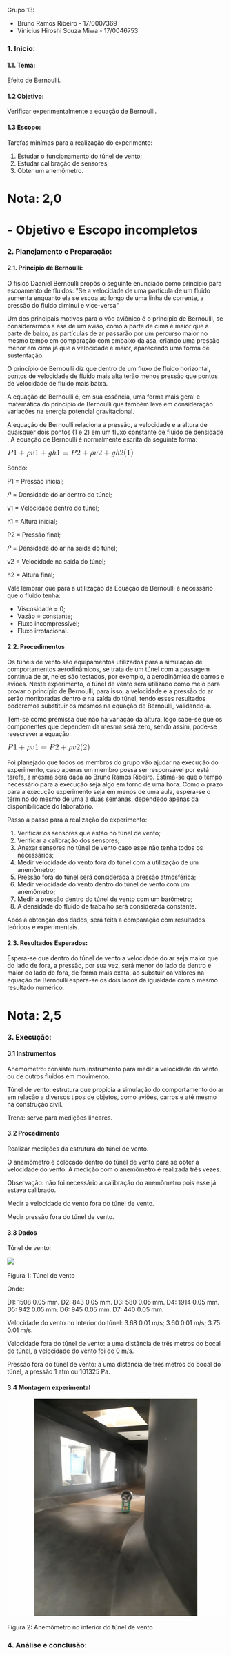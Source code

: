 Grupo 13:
- Bruno Ramos Ribeiro - 17/0007369
- Vinicius Hiroshi Souza Miwa - 17/0046753


### 1.	Início:

#### 1.1. Tema:

Efeito de Bernoulli.

#### 1.2 Objetivo:
	
Verificar experimentalmente a equação de Bernoulli.

#### 1.3 Escopo:

Tarefas minímas para a realização do experimento:
1. Estudar o funcionamento do túnel de vento;
2. Estudar calibração de sensores;
3. Obter um anemômetro.

# Nota: 2,0

# - Objetivo e Escopo incompletos
   
### 2.	Planejamento e Preparação:

#### 2.1. Princípio de Bernoulli:

O físico Daaniel Bernoulli propôs o seguinte enunciado como princípio para escoamento de fluidos: "Se a velocidade de uma partícula de um fluido aumenta enquanto ela se escoa ao longo de uma linha de corrente, a pressão do fluido diminui e vice-versa"

Um dos principais motivos para o vôo aviônico é o princípio de Bernoulli, se considerarmos a asa de um avião, como a parte de cima é maior que a parte de baixo, as partículas de ar passarão por um percurso maior no mesmo tempo em comparação com embaixo da asa, criando uma pressão menor em cima já que a velocidade é maior, aparecendo uma forma de sustentação.

O princípio de Bernoulli diz que dentro de um fluxo de fluido horizontal, pontos de velocidade de fluido mais alta terão menos pressão que pontos de velocidade de fluido mais baixa.  

A equação de Bernoulli é, em sua essência, uma forma mais geral e matemática do princípio de Bernoulli que também leva em consideração variações na energia potencial gravitacional. 

A equação de Bernoulli relaciona a pressão, a velocidade e a altura de quaisquer dois pontos (1 e 2) em um fluxo constante de fluido de densidade . A equação de Bernoulli é normalmente escrita da seguinte forma:

![](EQ1.gif)

Sendo:

P1 = Pressão inicial;

![](RHO.gif) = Densidade do ar dentro do túnel;

v1 = Velocidade dentro do túnel;

h1 = Altura inicial;

P2 = Pressão final;

![](RHO.gif) = Densidade do ar na saída do túnel;

v2 = Velocidade na saída do túnel;

h2 = Altura final;

Vale lembrar que para a utilização da Equação de Bernoulli é necessário que o fluido tenha:
* Viscosidade = 0;
* Vazão = constante;
* Fluxo incompressível;
* Fluxo irrotacional.

#### 2.2.  Procedimentos

Os túneis de vento são equipamentos utilizados para a simulação de comportamentos aerodinâmicos, se trata de um túnel com a passagem contínua de ar, neles são testados, por exemplo, a aerodinâmica de carros e aviões. Neste experimento, o túnel de vento será utilizado como meio para provar o princípio de Bernoulli, para isso, a velocidade e a pressão do ar serão monitoradas dentro e na saída do túnel, tendo esses resultados poderemos substituir os mesmos na equação de Bernoulli, validando-a.

Tem-se como premissa que não há variação da altura, logo sabe-se que os componentes que dependem da mesma será zero, sendo assim, pode-se reescrever a equação:

![](EQ2.gif)

Foi planejado que todos os membros do grupo vão ajudar na execução do experimento, caso apenas um membro possa ser responsável por está tarefa, a mesma será dada ao Bruno Ramos Ribeiro. Estima-se que o tempo necessário para a execução seja algo em torno de uma hora. Como o prazo para a execução experimento seja em menos de uma aula, espera-se o término do mesmo de uma a duas semanas, dependedo apenas da disponibilidade do laboratório.

Passo a passo para a realização do experimento:
1. Verificar os sensores que estão no túnel de vento;
2. Verificar a calibração dos sensores;
3. Anexar sensores no túnel de vento caso esse não tenha todos os necessários;
4. Medir velocidade do vento fora do túnel com a utilização de um anemômetro;
5. Pressão fora do túnel será considerada a pressão atmosférica;
6. Medir velocidade do vento dentro do túnel de vento com um anemômetro;
7. Medir a pressão dentro do túnel de vento com um barômetro; 
8. A densidade do fluido de trabalho será considerada constante.

Após a obtenção dos dados, será feita a comparação com resultados teóricos e experimentais.

#### 2.3. Resultados Esperados:

Espera-se que dentro do túnel de vento a velocidade do ar seja maior que do lado de fora, a pressão, por sua vez, será menor do lado de dentro e maior do lado de fora, de forma mais exata, ao substuir oa valores na equação de Bernoulli espera-se os dois lados da igualdade com o mesmo resultado numérico.

# Nota: 2,5

### 3.	Execução:

#### 3.1 Instrumentos

Anemometro: consiste num instrumento para medir a velocidade do vento ou de outros fluidos em movimento.

Túnel de vento:  estrutura que propicia a simulação do comportamento do ar em relação a diversos tipos de objetos, como aviões, carros e até mesmo na construção civil.

Trena:  serve para medições lineares.

#### 3.2 Procedimento 

Realizar medições da estrutura do túnel de vento.

O anemômetro é colocado dentro do túnel de vento para se obter a velocidade do vento. A medição com o anemômetro é realizada três vezes.

Observação: não foi necessário a calibração do anemômetro pois esse já estava calibrado.

Medir a velocidade do vento fora do túnel de vento.

Medir pressão fora do túnel de vento. 

#### 3.3 Dados

Túnel de vento:

![](t1.jpg)

Figura 1: Túnel de vento

Onde:

D1: 1508  0.05 mm.
D2: 843  0.05 mm.
D3: 580  0.05 mm. 
D4: 1914  0.05 mm.
D5: 942  0.05 mm.
D6: 945 0.05 mm.
D7: 440  0.05 mm.


Velocidade do vento no interior do túnel: 3.68  0.01 m/s; 3.60  0.01 m/s; 3.75  0.01 m/s.

Velocidade fora do túnel de vento: a uma distância de três metros do bocal do túnel, a velocidade do vento foi de 0 m/s.

Pressão fora do túnel de vento: a uma distância de três metros do bocal do túnel, a pressão  1 atm ou 101325 Pa.


#### 3.4 Montagem experimental

![](t2.jpg)

  Figura 2: Anemômetro no interior do túnel de vento


 
### 4.	Análise e conclusão:
